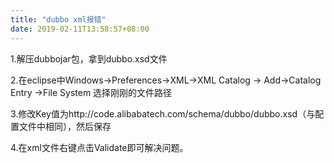 ```yaml
---
title: "dubbo xml报错"
date: 2019-02-11T13:58:57+08:00
---
```


1.解压dubbojar包，拿到dubbo.xsd文件

2.在eclipse中Windows->Preferences->XML->XML Catalog -> Add->Catalog Entry  ->File System 选择刚刚的文件路径

3.修改Key值为http://code.alibabatech.com/schema/dubbo/dubbo.xsd（与配置文件中相同），然后保存

4.在xml文件右键点击Validate即可解决问题。